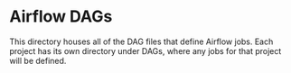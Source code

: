 # Airflow DAGs

This directory houses all of the DAG files that define Airflow jobs. Each project has its own directory under DAGs, where any jobs for that project will be defined. 
